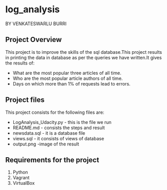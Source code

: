 # log_analysis
BY VENKATESWARLU BURRI
## Project Overview
This project is to improve the skills of the sql database.This project results in printing the data in database as per the queries we have written.It gives the results of:
- What are the most popular three articles of all time.
- Who are the most popular article authors of all time.
- Days on which more than 1% of requests lead to errors.
## Project files

This project consists for the following files are:

- LogAnalysis_Udacity.py - this is the file we run
- README.md - consists the steps and result
- newsdata.sql -  it is a database file
- views.sql - it consists of views of database
- output.png -image of the result
## Requirements for the project
1. Python
2. Vagrant
3. VirtualBox
